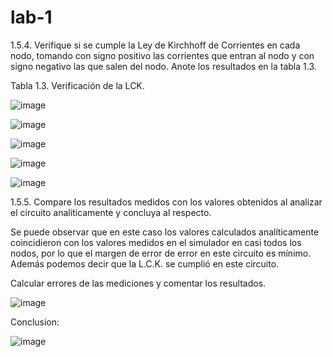 # lab-1

1.5.4.	Verifique si se cumple la Ley de Kirchhoff de Corrientes en cada nodo, tomando con signo positivo las corrientes que entran al nodo y con signo negativo las que salen del nodo. Anote los resultados en la tabla 1.3.

Tabla 1.3. Verificación de la LCK.

![image](https://user-images.githubusercontent.com/117781491/201826964-7b62a17a-36b2-4513-8ec3-4cfc77cdaead.png)

![image](https://user-images.githubusercontent.com/117781491/201829002-7faecba1-eeef-4d70-8371-2669b65d0289.png)

![image](https://user-images.githubusercontent.com/117781491/201830714-524e4030-dfc2-4d2b-89c1-6acc6d3f8c15.png)

![image](https://user-images.githubusercontent.com/117781491/201831279-2f625792-26a8-4fe2-b8c9-0d76abbd561e.png)


![image](https://user-images.githubusercontent.com/117781491/201827089-f3a69e8c-b9db-4f2f-ac18-4ff78f89fad1.png)

1.5.5.	Compare los resultados medidos con los valores obtenidos al analizar el circuito analíticamente y concluya al respecto.

Se puede observar que en este caso los valores calculados analíticamente coincidieron con los valores medidos en el simulador en casi todos los nodos, por lo que el margen de error de error en este circuito es mínimo. Además podemos decir que la L.C.K. se cumplió en este circuito.

Calcular errores de las mediciones y comentar los resultados.

![image](https://user-images.githubusercontent.com/117781491/201827201-e7b1b92e-976f-4dcf-a862-ecc309684d07.png)

Conclusion:

![image](https://user-images.githubusercontent.com/117781491/201834014-20905474-5aad-461d-aa2e-5ca981ef1e66.png)





